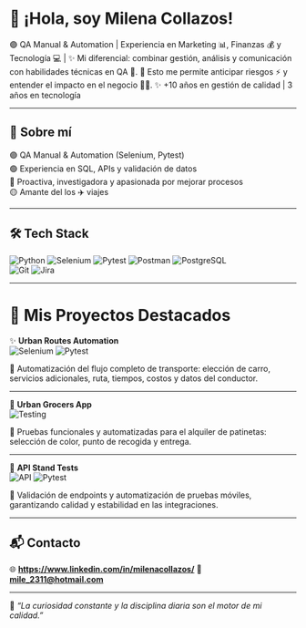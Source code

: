 # 👋 ¡Hola, soy Milena Collazos!  

🟣 QA Manual & Automation | Experiencia en Marketing 📊, Finanzas 💰 y Tecnología 💻 |
✨ Mi diferencial: combinar gestión, análisis y comunicación con habilidades técnicas en QA 🤖.
🔎 Esto me permite anticipar riesgos ⚡ y entender el impacto en el negocio 💼🚀.
✨ +10 años en gestión de calidad | 3 años en tecnología  

---

## 🚀 Sobre mí  
🟣 QA Manual & Automation (Selenium, Pytest)  
🟢 Experiencia en SQL, APIs y validación de datos  
🔵 Proactiva, investigadora y apasionada por mejorar procesos  
🟡 Amante del los ✈️ viajes  

---

## 🛠️ Tech Stack  

![Python](https://img.shields.io/badge/Python-3776AB?style=for-the-badge&logo=python&logoColor=white)  ![Selenium](https://img.shields.io/badge/Selenium-43B02A?style=for-the-badge&logo=selenium&logoColor=white)  ![Pytest](https://img.shields.io/badge/Pytest-0A9EDC?style=for-the-badge&logo=pytest&logoColor=white)  ![Postman](https://img.shields.io/badge/Postman-FF6C37?style=for-the-badge&logo=postman&logoColor=white)  ![PostgreSQL](https://img.shields.io/badge/PostgreSQL-336791?style=for-the-badge&logo=postgresql&logoColor=white)  
![Git](https://img.shields.io/badge/Git-F05032?style=for-the-badge&logo=git&logoColor=white)  ![Jira](https://img.shields.io/badge/Jira-0052CC?style=for-the-badge&logo=jira&logoColor=white)  

---
# 🚀 Mis Proyectos Destacados  

✨ **Urban Routes Automation**  
![Selenium](https://img.shields.io/badge/Selenium-43B02A?style=for-the-badge&logo=selenium&logoColor=white) ![Pytest](https://img.shields.io/badge/Pytest-0A9EDC?style=for-the-badge&logo=pytest&logoColor=white)  

🚖 Automatización del flujo completo de transporte: elección de carro, servicios adicionales, ruta, tiempos, costos y datos del conductor.  

---

🛴 **Urban Grocers App**  
![Testing](https://img.shields.io/badge/Functional_Tests-FF6F61?style=for-the-badge&logo=googleforms&logoColor=white)  

🎨 Pruebas funcionales y automatizadas para el alquiler de patinetas: selección de color, punto de recogida y entrega.  

---

🔗 **API Stand Tests**  
![API](https://img.shields.io/badge/API_Tests-5A67D8?style=for-the-badge&logo=fastapi&logoColor=white) ![Pytest](https://img.shields.io/badge/Pytest-0A9EDC?style=for-the-badge&logo=pytest&logoColor=white)  

📱 Validación de endpoints y automatización de pruebas móviles, garantizando calidad y estabilidad en las integraciones.  


---

## 📬 Contacto  
🌐 **https://www.linkedin.com/in/milenacollazos/**
📧 **mile_2311@hotmail.com**  

---

🌱 *“La curiosidad constante y la disciplina diaria son el motor de mi calidad.”*  


